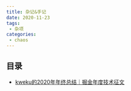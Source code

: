 ```yaml
---
title: 杂记&手记
date: 2020-11-23
tags:
 - 杂项
categories: 
 - chaos
---
```


## 目录
+ [kweku的2020年年终总结｜掘金年度技术征文](/chaos/2020_summary.md)